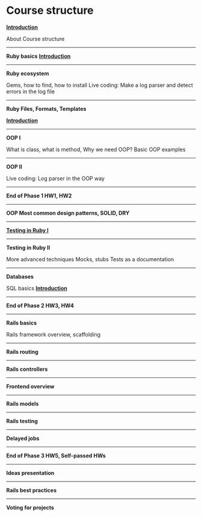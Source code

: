 # Course structure

[**Introduction**](https://github.com/RUBYLNIK-training-center/materials/blob/main/lectures/intro.md)


About Course structure

----------

**Ruby basics**
[**Introduction**](https://github.com/RUBYLNIK-training-center/materials/blob/main/lectures/ruby_basics.md)

----------

**Ruby ecosystem**

Gems, how to find, how to install
Live coding: Make a log parser and detect errors in the log file

----------

**Ruby Files, Formats, Templates**

[**Introduction**](https://github.com/RUBYLNIK-training-center/materials/blob/main/lectures/ruby_files_and_formats.md)

----------


**OOP I**

What is class, what is method, Why we need OOP?
Basic OOP examples

----------

**OOP II**

Live coding: Log parser in the OOP way

----------


**End of Phase 1 HW1, HW2**

----------

**OOP Most common design patterns, SOLID, DRY**

----------


[**Testing in Ruby I**](https://github.com/RUBYLNIK-training-center/materials/blob/main/lectures/testing_ruby.md)

----------

**Testing in Ruby II**

More advanced techniques
Mocks, stubs
Tests as a documentation

----------

**Databases**

SQL basics
[**Introduction**](https://github.com/RUBYLNIK-training-center/materials/blob/main/lectures/databases.md)

----------


**End of Phase 2 HW3, HW4**

----------

**Rails basics**

Rails framework overview, scaffolding

----------


**Rails routing**

----------


**Rails controllers**

----------


**Frontend overview**

----------


**Rails models**

----------


**Rails testing**

----------


**Delayed jobs**

----------



**End of Phase 3 HW5, Self-passed HWs**

----------

**Ideas presentation**

----------

**Rails best practices**

----------

**Voting for projects**

